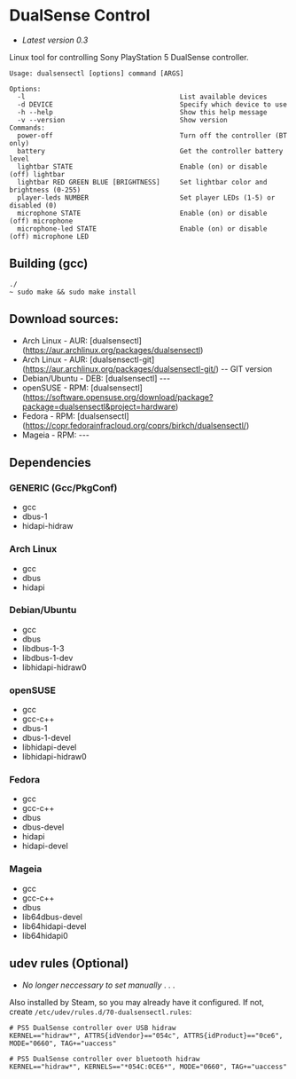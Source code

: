 # DualSense Control
- _Latest version 0.3_

Linux tool for controlling Sony PlayStation 5 DualSense controller.

    Usage: dualsensectl [options] command [ARGS]

    Options:
      -l                                       List available devices
      -d DEVICE                                Specify which device to use
      -h --help                                Show this help message
      -v --version                             Show version
    Commands:
      power-off                                Turn off the controller (BT only)
      battery                                  Get the controller battery level
      lightbar STATE                           Enable (on) or disable (off) lightbar
      lightbar RED GREEN BLUE [BRIGHTNESS]     Set lightbar color and brightness (0-255)
      player-leds NUMBER                       Set player LEDs (1-5) or disabled (0)
      microphone STATE                         Enable (on) or disable (off) microphone
      microphone-led STATE                     Enable (on) or disable (off) microphone LED


## Building (gcc)

    ./
    ~ sudo make && sudo make install

## Download sources:
- Arch Linux - AUR: [dualsensectl] (https://aur.archlinux.org/packages/dualsensectl)
- Arch Linux - AUR: [dualsensectl-git] (https://aur.archlinux.org/packages/dualsensectl-git/) -- GIT version
- Debian/Ubuntu - DEB: [dualsensectl] ---
- openSUSE - RPM: [dualsensectl] (https://software.opensuse.org/download/package?package=dualsensectl&project=hardware)
- Fedora - RPM: [dualsensectl] (https://copr.fedorainfracloud.org/coprs/birkch/dualsensectl/)
- Mageia - RPM: ---

## Dependencies

### GENERIC (Gcc/PkgConf)
* gcc
* dbus-1
* hidapi-hidraw

### Arch Linux
* gcc
* dbus
* hidapi

### Debian/Ubuntu
* gcc
* dbus
* libdbus-1-3
* libdbus-1-dev
* libhidapi-hidraw0

### openSUSE
* gcc
* gcc-c++
* dbus-1
* dbus-1-devel
* libhidapi-devel
* libhidapi-hidraw0

### Fedora
* gcc
* gcc-c++
* dbus
* dbus-devel
* hidapi
* hidapi-devel

### Mageia
* gcc 
* gcc-c++
* dbus
* lib64dbus-devel
*  lib64hidapi-devel 
* lib64hidapi0 

## udev rules (Optional)
- _No longer neccessary to set manually_ . . .

Also installed by Steam, so you may already have it configured. If not, create `/etc/udev/rules.d/70-dualsensectl.rules`:

    # PS5 DualSense controller over USB hidraw
    KERNEL=="hidraw*", ATTRS{idVendor}=="054c", ATTRS{idProduct}=="0ce6", MODE="0660", TAG+="uaccess"

    # PS5 DualSense controller over bluetooth hidraw
    KERNEL=="hidraw*", KERNELS=="*054C:0CE6*", MODE="0660", TAG+="uaccess"

